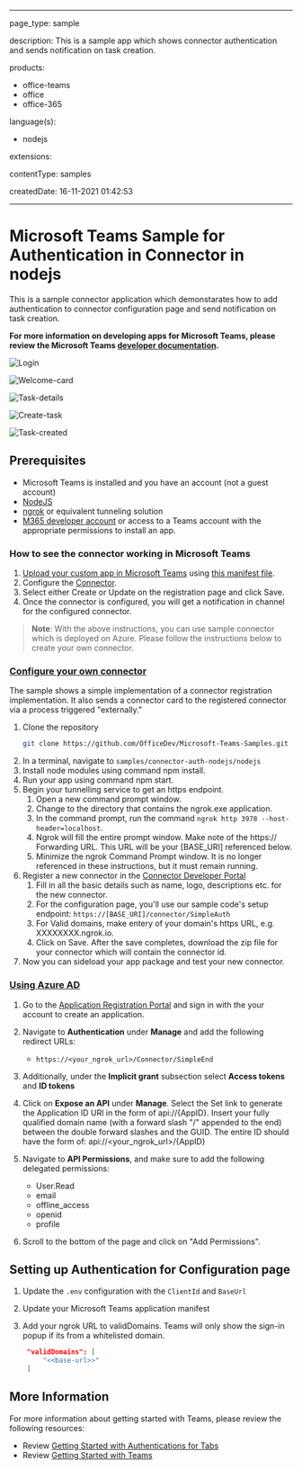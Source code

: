 
---

page_type: sample

description: This is a sample app which shows connector authentication and sends notification on task creation.

products:
- office-teams
- office
- office-365

language(s):
- nodejs

extensions:

contentType: samples

createdDate: 16-11-2021 01:42:53

---
# Microsoft Teams Sample for Authentication in Connector in nodejs

This is a sample connector application which demonstarates how to add authentication to connector configuration page and send notification on task creation.

**For more information on developing apps for Microsoft Teams, please review the Microsoft Teams [developer documentation](https://docs.microsoft.com/microsoftteams/platform/overview).**

![Login](Images/Signin.PNG)

![Welcome-card](Images/WelcomeCard.PNG)

![Task-details](Images/TaskDetails.PNG)

![Create-task](Images/CreateTask.PNG)

![Task-created](Images/TaskCreated.PNG)

## Prerequisites
- Microsoft Teams is installed and you have an account (not a guest account)
-  [NodeJS](https://nodejs.org/en/)
-  [ngrok](https://ngrok.com/) or equivalent tunneling solution
-  [M365 developer account](https://docs.microsoft.com/en-us/microsoftteams/platform/concepts/build-and-test/prepare-your-o365-tenant) or access to a Teams account with the 
   appropriate permissions to install an app.

### How to see the connector working in Microsoft Teams
1) [Upload your custom app in Microsoft Teams](https://docs.microsoft.com/microsoftteams/platform/concepts/apps/apps-upload) using [this manifest file](TeamsToDoAppConnector/TeamsAppPackages/manifest.json).
2) Configure the [Connector](https://docs.microsoft.com/microsoftteams/platform/concepts/connectors#accessing-office-365-connectors-from-microsoft-teams).
3) Select either Create or Update on the registration page and click Save. 
4) Once the connector is configured, you will get a notification in channel for the configured connector.

>**Note**: With the above instructions, you can use sample connector which is deployed on Azure. Please follow the instructions below to create your own connector.

### [Configure your own connector](https://docs.microsoft.com/microsoftteams/platform/webhooks-and-connectors/how-to/connectors-creating)
The sample shows a simple implementation of a connector registration implementation. It also sends a connector card to the registered connector via a process triggered "externally."

1. Clone the repository
   ```bash
   git clone https://github.com/OfficeDev/Microsoft-Teams-Samples.git
   ```
1. In a terminal, navigate to `samples/connector-auth-nodejs/nodejs`
1. Install node modules using command npm install.
1. Run your app using command npm start.
1. Begin your tunnelling service to get an https endpoint. 
   1. Open a new command prompt window. 
   1. Change to the directory that contains the ngrok.exe application. 
   1. In the command prompt, run the command `ngrok http 3978 --host-header=localhost`.
   1. Ngrok will fill the entire prompt window. Make note of the https:// Forwarding URL. This URL will be your [BASE_URI] referenced below. 
   1. Minimize the ngrok Command Prompt window. It is no longer referenced in these instructions, but it must remain running.
1. Register a new connector in the [Connector Developer Portal](https://outlook.office.com/connectors/home/login/#/new)
   1. Fill in all the basic details such as name, logo, descriptions etc. for the new connector.
   1. For the configuration page, you'll use our sample code's setup endpoint: `https://[BASE_URI]/connector/SimpleAuth`
   1. For Valid domains, make entery of your domain's https URL, e.g. XXXXXXXX.ngrok.io.
   1. Click on Save. After the save completes, download the zip file for your connector which will contain the connector id.
1. Now you can sideload your app package and test your new connector.

### [Using Azure AD](#using-azure-ad)

1. Go to the [Application Registration Portal](https://aka.ms/appregistrations) and sign in with the your account to create an application.
1. Navigate to **Authentication** under **Manage** and add the following redirect URLs:

    - `https://<your_ngrok_url>/Connector/SimpleEnd`

1. Additionally, under the **Implicit grant** subsection select **Access tokens** and **ID tokens**

1. Click on **Expose an API** under **Manage**. Select the Set link to generate the Application ID URI in the form of api://{AppID}. Insert your fully qualified domain name (with a forward slash "/" appended to the end) between the double forward slashes and the GUID. The entire ID should have the form of: api://<your_ngrok_url>/{AppID}

1. Navigate to **API Permissions**, and make sure to add the following delegated permissions:
    - User.Read
    - email
    - offline_access
    - openid
    - profile
1. Scroll to the bottom of the page and click on "Add Permissions".

## Setting up Authentication for Configuration page 


1. Update the `.env` configuration with the `ClientId` and `BaseUrl`

1.  Update your Microsoft Teams application manifest

1. Add your ngrok URL to validDomains. Teams will only show the sign-in popup if its from a whitelisted domain.

   ```json
    "validDomains": [
        "<<base-url>>"
    ]
    ```


## More Information
For more information about getting started with Teams, please review the following resources:
- Review [Getting Started with Authentications for Tabs](https://docs.microsoft.com/en-us/microsoftteams/platform/tabs/how-to/authentication/auth-tab-aad)
- Review [Getting Started with Teams](https://msdn.microsoft.com/en-us/microsoft-teams/setup)



